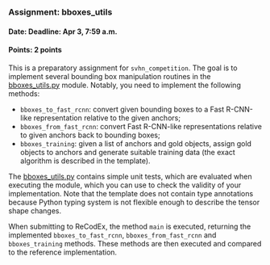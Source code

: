 ### Assignment: bboxes_utils
#### Date: Deadline: Apr 3, 7:59 a.m.
#### Points: 2 points

This is a preparatory assignment for `svhn_competition`. The goal is to
implement several bounding box manipulation routines in the
[bboxes_utils.py](https://github.com/ufal/npfl114/tree/master/labs/06/bboxes_utils.py)
module. Notably, you need to implement the following methods:
- `bboxes_to_fast_rcnn`: convert given bounding boxes to a Fast R-CNN-like
  representation relative to the given anchors;
- `bboxes_from_fast_rcnn`: convert Fast R-CNN-like representations relative to
  given anchors back to bounding boxes;
- `bboxes_training`: given a list of anchors and gold objects, assign gold
  objects to anchors and generate suitable training data (the exact algorithm
  is described in the template).

The [bboxes_utils.py](https://github.com/ufal/npfl114/tree/master/labs/06/bboxes_utils.py)
contains simple unit tests, which are evaluated when executing the module,
which you can use to check the validity of your implementation. Note that
the template does not contain type annotations because Python typing system is
not flexible enough to describe the tensor shape changes.

When submitting to ReCodEx, the method `main` is executed, returning the
implemented `bboxes_to_fast_rcnn`, `bboxes_from_fast_rcnn` and `bboxes_training`
methods. These methods are then executed and compared to the reference
implementation.
